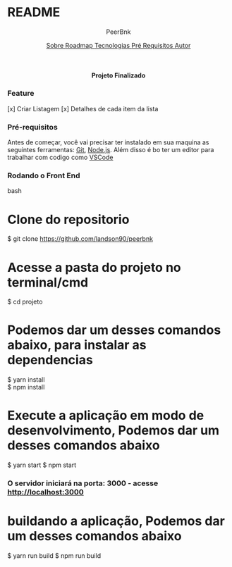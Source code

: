# README

<P align="center"> PeerBnk </p>

<p align="center">
    <a href="#sobre"> Sobre </a>
    <a href="#roadmap"> Roadmap </a>
    <a href="#tecnologias"> Tecnologias </a>
    <a href="#pre-requisitos"> Pré Requisitos </a>
    <a href="#autor"> Autor </a>
</p>

<br>

<h4 align="center"> Projeto Finalizado </h4>

### Feature

[x] Criar Listagem
[x] Detalhes de cada item da lista

### Pré-requisitos

Antes de começar, você vai precisar ter instalado em sua maquina as seguintes ferramentas:
[Git](https://git-scm.com), [Node.js](https://nodejs.org/en/).
Além disso é bo ter um editor para trabalhar com codigo como [VSCode](https://code.visualstudio.com/)

### Rodando o Front End

bash

# Clone do repositorio

$ git clone <https://github.com/landson90/peerbnk>

# Acesse a pasta do projeto no terminal/cmd

$ cd projeto

# Podemos dar um desses comandos abaixo, para instalar as dependencias

$ yarn install  
$ npm install

# Execute a aplicação em modo de desenvolvimento, Podemos dar um desses comandos abaixo

$ yarn start
$ npm start

### O servidor iniciará na porta: 3000 - acesse <http://localhost:3000>

# buildando a aplicação, Podemos dar um desses comandos abaixo

$ yarn run build
$ npm run build
